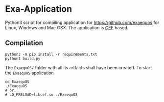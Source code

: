 # Exa-Application

Python3 script for compiling application for https://github.com/exaequos for Linux, Windows and Mac OSX.
The application is [CEF](https://bitbucket.org/chromiumembedded/cef/wiki/Home) based.

## Compilation

```
python3 -m pip install -r requirements.txt
python3 build.py
```

The `ExaequOS/` folder with all its artfacts shall have been created. To start the `ExaequOS` application

```
cd ExaequOS
./ExaequOS
# or:
# LD_PRELOAD=libcef.so ./ExaequOS
```
